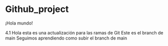 # Github_project
¡Hola mundo!

4.1 Hola esta es una actualización para las ramas de Git Este es el branch de main
Seguimos aprendiendo como subir el branch de main
